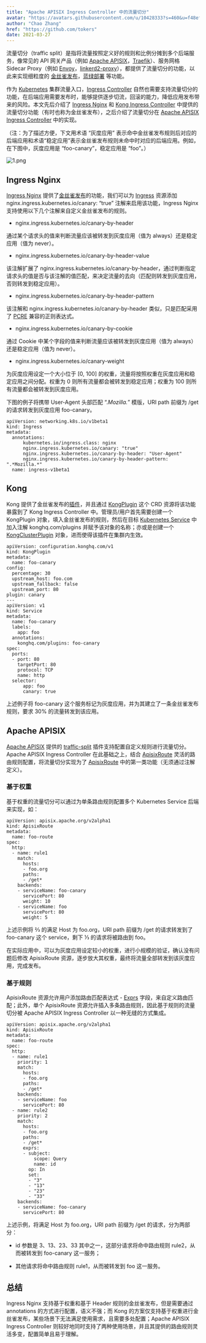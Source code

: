 ```yaml
---
title: "Apache APISIX Ingress Controller 中的流量切分"
avatar: "https://avatars.githubusercontent.com/u/10428333?s=460&u=f48ef50c5621a1616a3ede50221547e34270e061&v=4"
author: "Chao Zhang"
href: "https://github.com/tokers"
date: 2021-03-27
---
```


流量切分（traffic split）是指将流量按照定义好的规则和比例分摊到多个后端服务，像常见的 API 网关产品（例如 [Apache APISIX](https://apisix.apache.org/)，[Traefik](https://traefik.io/)）、服务网格 Sidecar Proxy（例如 [Envoy](https://envoyproxy.io/)，[linkerd2-proxy](https://github.com/linkerd/linkerd2-proxy)），都提供了流量切分的功能，以此来实现细粒度的 [金丝雀发布](https://blog.getambassador.io/cloud-native-patterns-canary-release-1cb8f82d371a)，[蓝绿部署](https://martinfowler.com/bliki/BlueGreenDeployment.html) 等功能。

作为 [Kubernetes](https://kubernetes.io/) 集群流量入口，[Ingress Controller](https://kubernetes.io/docs/concepts/services-networking/ingress-controllers/) 自然也需要支持流量切分的功能，在后端应用需要发布时，能够提供逐步切流，回滚的能力，降低应用发布带来的风险。本文先后介绍了 [Ingress Nginx](https://kubernetes.github.io/ingress-nginx/) 和 [Kong Ingress Controller](https://github.com/Kong/kubernetes-ingress-controller) 中提供的流量切分功能（有时也称为金丝雀发布），之后介绍了流量切分在 [Apache APISIX Ingress Controller](https://github.com/apache/apisix-ingress-controller) 中的实现。

（注：为了描述方便，下文用术语 “灰度应用” 表示命中金丝雀发布规则后对应的后端应用和术语“稳定应用”表示金丝雀发布规则未命中时对应的后端应用。例如，在下图中，灰度应用是 “foo-canary”，稳定应用是 “foo”。）

![1.png](https://static.apiseven.com/202108/pasted%20image%202.png)

## Ingress Nginx

[Ingress Nginx](https://kubernetes.github.io/ingress-nginx/) 提供了[金丝雀发布](https://kubernetes.github.io/ingress-nginx/user-guide/nginx-configuration/annotations/#canary)的功能，我们可以为 [Ingress](https://kubernetes.io/docs/concepts/services-networking/ingress/) 资源添加 nginx.ingress.kubernetes.io/canary: “true” 注解来启用该功能，Ingress Nginx 支持使用以下几个注解来自定义金丝雀发布的规则。

+ nginx.ingress.kubernetes.io/canary-by-header

通过某个请求头的值来判断流量应该被转发到灰度应用（值为 always）还是稳定应用（值为 never）。

+ nginx.ingress.kubernetes.io/canary-by-header-value

该注解扩展了 nginx.ingress.kubernetes.io/canary-by-header，通过判断指定请求头的值是否与该注解的值匹配，来决定流量的去向（匹配则转发到灰度应用，否则转发到稳定应用）。

+ nginx.ingress.kubernetes.io/canary-by-header-pattern

该注解和 nginx.ingress.kubernetes.io/canary-by-header 类似，只是匹配采用了 [PCRE](https://www.pcre.org/) 兼容的正则表达式。

+ nginx.ingress.kubernetes.io/canary-by-cookie

通过 Cookie 中某个字段的值来判断流量应该被转发到灰度应用（值为 always）还是稳定应用（值为 never）。

+ nginx.ingress.kubernetes.io/canary-weight

为灰度应用设定一个大小位于 [0, 100] 的权重，流量将按照权重在灰度应用和稳定应用之间分配。权重为 0 则所有流量都会被转发到稳定应用；权重为 100 则所有流量都会被转发到灰度应用。

下图的例子将携带 User-Agent 头部匹配 “.*Mozilla.*” 模版，URI path 前缀为 /get 的请求转发到灰度应用 foo-canary。

```
apiVersion: networking.k8s.io/v1beta1
kind: Ingress
metadata:
  annotations:
      kubernetes.io/ingress.class: nginx
      nginx.ingress.kubernetes.io/canary: "true"
      nginx.ingress.kubernetes.io/canary-by-header: "User-Agent"
      nginx.ingress.kubernetes.io/canary-by-header-pattern: 
".*Mozilla.*"
  name: ingress-v1beta1
```

## Kong

Kong 提供了金丝雀发布的[插件](https://docs.konghq.com/hub/kong-inc/canary/0.32-x.html)，并且通过 [KongPlugin](https://docs.konghq.com/kubernetes-ingress-controller/1.1.x/references/custom-resources/) 这个 CRD 资源将该功能暴露到了 Kong Ingress Controller 中。管理员/用户首先需要创建一个 KongPlugin 对象，填入金丝雀发布的规则，然后在目标 [Kubernetes Service](https://kubernetes.io/docs/concepts/services-networking/service/) 中加入注解 konghq.com/plugins 并赋予该对象的名称；亦或是创建一个 [KongClusterPlugin](https://docs.konghq.com/kubernetes-ingress-controller/1.1.x/guides/using-kongclusterplugin-resource/) 对象，进而使得该插件在集群内生效。

```
apiVersion: configuration.konghq.com/v1
kind: KongPlugin
metadata:
  name: foo-canary
config: 
  percentage: 30
  upstream_host: foo.com
  upstream_fallback: false
  upstream_port: 80
plugin: canary
---
apiVersion: v1
kind: Service
metadata:
  name: foo-canary
  labels:
    app: foo
  annotations:
    konghq.com/plugins: foo-canary
spec:
  ports:
  - port: 80
    targetPort: 80
    protocol: TCP
    name: http
  selector:
      app: foo
      canary: true
```

上述例子将 foo-canary 这个服务标记为灰度应用，并为其建立了一条金丝雀发布规则，要求 30% 的流量转发到该应用。

## Apache APISIX

[Apache APISIX](https://apisix.apache.org) 提供的 [traffic-split](apisix.apache.org/docs/apisix/plugins/traffic-split) 插件支持配置自定义规则进行流量切分。Apache APISIX Ingress Controller 在此基础之上，结合 [ApisixRoute](apisix.apache.org/docs/ingress-controller/concepts/apisix_route) 灵活的路由规则配置，将流量切分实现为了 [ApisixRoute](apisix.apache.org/docs/ingress-controller/concepts/apisix_route) 中的第一类功能（无须通过注解定义）。

### 基于权重

基于权重的流量切分可以通过为单条路由规则配置多个 Kubernetes Service 后端来实现，如：

```
apiVersion: apisix.apache.org/v2alpha1
kind: ApisixRoute
metadata:
  name: foo-route
spec:
  http:
  - name: rule1
    match:
      hosts:
      - foo.org
      paths:
      - /get*
    backends:
    - serviceName: foo-canary
      servicePort: 80
      weight: 10
    - serviceName: foo
      servicePort: 80
      weight: 5
```

上述示例将 ⅔ 的满足 Host 为 foo.org，URI path 前缀为 /get 的请求转发到了 foo-canary 这个 service，剩下 ⅓ 的请求将被路由到 foo。

在实际应用中，可以为灰度应用设定较小的权重，进行小规模的验证，确认没有问题后修改 ApisixRoute 资源，逐步放大其权重，最终将流量全部转发到该灰度应用，完成发布。

### 基于规则

ApisixRoute 资源允许用户添加路由匹配表达式 - [Exprs](https://github.com/apache/apisix-ingress-controller/blob/master/docs/en/latest/concepts/apisix_route.md#advanced-route-features) 字段，来自定义路由匹配；此外，单个 ApisixRoute 资源允许插入多条路由规则，因此基于规则的流量切分被 Apache APISIX Ingress Controller 以一种无缝的方式集成。

```
apiVersion: apisix.apache.org/v2alpha1
kind: ApisixRoute
metadata:
  name: foo-route
spec:
  http:
  - name: rule1
    priority: 1
    match:
      hosts:
      - foo.org
      paths:
      - /get*
    backends:
    - serviceName: foo
      servicePort: 80
  - name: rule2
    priority: 2
    match:
      hosts:
      - foo.org
      paths:
      - /get*
      exprs:
      - subject:
          scope: Query
          name: id
        op: In
        set:
        - "3"
        - "13"
        - "23"
        - "33"
    backends:
    - serviceName: foo-canary
      servicePort: 80
```

上述示例，将满足 Host 为 foo.org，URI path 前缀为 /get 的请求，分为两部分：

+ id 参数是 3、13、23、33 其中之一，这部分请求将命中路由规则 rule2，从而被转发到 foo-canary 这一服务；

+ 其他请求将命中路由规则 rule1，从而被转发到 foo 这一服务。

## 总结

Ingress Nginx 支持基于权重和基于 Header 规则的金丝雀发布，但是需要通过 annotations 的方式进行配置，语义不强；而 Kong 的方案仅支持基于权重进行金丝雀发布，某些场景下无法满足使用需求，且需要多处配置；Apache APISIX Ingress Controller 则较好地同时支持了两种使用场景，并且其提供的路由规则灵活多变，配置简单且易于理解。
